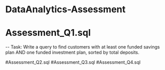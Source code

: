 # DataAnalytics-Assessment

# Assessment_Q1.sql
-- Task: Write a query to find customers with at least one funded savings plan AND one funded investment plan, sorted by total deposits.



#Assessment_Q2.sql
#Assessment_Q3.sql
#Assessment_Q4.sql

